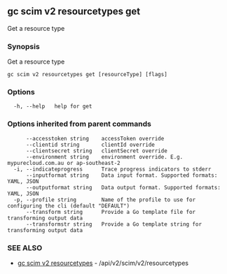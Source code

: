 ## gc scim v2 resourcetypes get

Get a resource type

### Synopsis

Get a resource type

```
gc scim v2 resourcetypes get [resourceType] [flags]
```

### Options

```
  -h, --help   help for get
```

### Options inherited from parent commands

```
      --accesstoken string    accessToken override
      --clientid string       clientId override
      --clientsecret string   clientSecret override
      --environment string    environment override. E.g. mypurecloud.com.au or ap-southeast-2
  -i, --indicateprogress      Trace progress indicators to stderr
      --inputformat string    Data input format. Supported formats: YAML, JSON
      --outputformat string   Data output format. Supported formats: YAML, JSON
  -p, --profile string        Name of the profile to use for configuring the cli (default "DEFAULT")
      --transform string      Provide a Go template file for transforming output data
      --transformstr string   Provide a Go template string for transforming output data
```

### SEE ALSO

* [gc scim v2 resourcetypes](gc_scim_v2_resourcetypes.html)	 - /api/v2/scim/v2/resourcetypes


